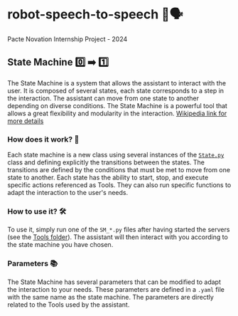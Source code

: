 # robot-speech-to-speech 🤖🗣️
Pacte Novation Internship Project - 2024

## State Machine 0️⃣ ➡️ 1️⃣
The State Machine is a system that allows the assistant to interact with the user. It is composed of several states, each state corresponds to a step in the interaction. The assistant can move from one state to another depending on diverse conditions. The State Machine is a powerful tool that allows a great flexibility and modularity in the interaction. [Wikipedia link for more details](https://en.wikipedia.org/wiki/Finite-state_machine)

### How does it work? 🤔
Each state machine is a new class using several instances of the [```State.py```](State.py) class and defining explicitly the transitions between the states. The transitions are defined by the conditions that must be met to move from one state to another. Each state has the ability to start, stop, and execute specific actions referenced as Tools. They can also run specific functions to adapt the interaction to the user's needs.

### How to use it? 🛠️
To use it, simply run one of the ```SM_*.py``` files after having started the servers (see the [Tools folder](../Tools/)). The assistant will then interact with you according to the state machine you have chosen.

### Parameters 📚
The State Machine has several parameters that can be modified to adapt the interaction to your needs. These parameters are defined in a ```.yaml``` file with the same name as the state machine. The parameters are directly related to the Tools used by the assistant.